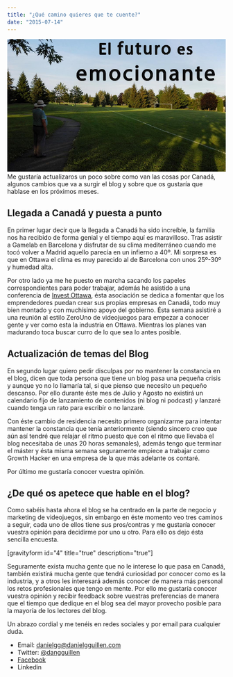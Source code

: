 ```yaml
---
title: "¿Qué camino quieres que te cuente?"
date: "2015-07-14"
---
```


[![¿Qué camino quieres que te cuente?](images/que-camino.jpg "¿Qué camino quieres que te cuente?")](http://danielgguillen.com/wp-content/uploads/2015/07/que-camino.jpg)Me gustaría actualizaros un poco sobre como van las cosas por Canadá, algunos cambios que va a surgir el blog y sobre que os gustaría que hablase en los próximos meses.

## Llegada a Canadá y puesta a punto

En primer lugar decir que la llegada a Canadá ha sido increíble, la familia nos ha recibido de forma genial y el tiempo aquí es maravilloso. Tras asistir a Gamelab en Barcelona y disfrutar de su clima mediterráneo cuando me tocó volver a Madrid aquello parecía en un infierno a 40º. Mi sorpresa es que en Ottawa el clima es muy parecido al de Barcelona con unos 25º-30º y humedad alta.

Por otro lado ya me he puesto en marcha sacando los papeles correspondientes para poder trabajar, además he asistido a una conferencia de [Invest Ottawa](http://investottawa.ca/), ésta asociación se dedica a fomentar que los emprendedores puedan crear sus propias empresas en Canadá, todo muy bien montado y con muchísimo apoyo del gobierno. Ésta semana asistiré a una reunión al estilo ZeroUno de videojuegos para empezar a conocer gente y ver como esta la industria en Ottawa. Mientras los planes van madurando toca buscar curro de lo que sea lo antes posible.

## Actualización de temas del Blog

En segundo lugar quiero pedir disculpas por no mantener la constancia en el blog, dicen que toda persona que tiene un blog pasa una pequeña crisis y aunque yo no lo llamaría tal, si que pienso que necesito un pequeño descanso. Por ello durante éste mes de Julio y Agosto no existirá un calendario fijo de lanzamiento de contenidos (ni blog ni podcast) y lanzaré cuando tenga un rato para escribir o no lanzaré.

Con éste cambio de residencia necesito primero organizarme para intentar mantener la constancia que tenía anteriormente (siendo sincero creo que aún así tendré que relajar el ritmo puesto que con el ritmo que llevaba el blog necesitaba de unas 20 horas semanales), además tengo que terminar el máster y ésta misma semana seguramente empiece a trabajar como Growth Hacker en una empresa de la que más adelante os contaré.

Por último me gustaría conocer vuestra opinión.

## ¿De qué os apetece que hable en el blog?

Como sabéis hasta ahora el blog se ha centrado en la parte de negocio y marketing de videojuegos, sin embargo en éste momento veo tres caminos a seguir, cada uno de ellos tiene sus pros/contras y me gustaría conocer vuestra opinión para decidirme por uno u otro. Para ello os dejo ésta sencilla encuesta.

\[gravityform id="4" title="true" description="true"\]

Seguramente exista mucha gente que no le interese lo que pasa en Canadá, también existirá mucha gente que tendrá curiosidad por conocer como es la industria, y a otros les interesará además conocer de manera más personal los retos profesionales que tengo en mente. Por ello me gustaría conocer vuestra opinión y recibir feedback sobre vuestras preferencias de manera que el tiempo que dedique en el blog sea del mayor provecho posible para la mayoría de los lectores del blog.

Un abrazo cordial y me tenéis en redes sociales y por email para cualquier duda.

- Email: [danielgg@danielgguillen.com](mailto:danielgg@danielgguillen.com)
- Twitter: [@dangguillen](https://twitter.com/dangguillen)
- [Facebook](https://www.facebook.com/DanielGGBlog?ref=hl)
- Linkedin
